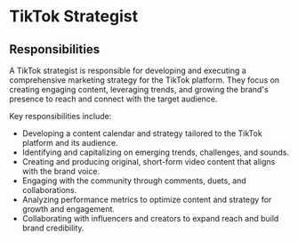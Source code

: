 # TikTok Strategist

## Responsibilities

A TikTok strategist is responsible for developing and executing a comprehensive marketing strategy for the TikTok platform. They focus on creating engaging content, leveraging trends, and growing the brand's presence to reach and connect with the target audience.

Key responsibilities include:

- Developing a content calendar and strategy tailored to the TikTok platform and its audience.
- Identifying and capitalizing on emerging trends, challenges, and sounds.
- Creating and producing original, short-form video content that aligns with the brand voice.
- Engaging with the community through comments, duets, and collaborations.
- Analyzing performance metrics to optimize content and strategy for growth and engagement.
- Collaborating with influencers and creators to expand reach and build brand credibility.
